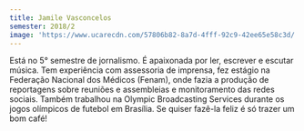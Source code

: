 ```yaml
---
title: Jamile Vasconcelos
semester: 2018/2
image: 'https://www.ucarecdn.com/57806b82-8a7d-4fff-92c9-42ee65e58c3d/'
---
```

Está no 5° semestre de jornalismo. É apaixonada por ler, escrever e escutar música. Tem experiência com assessoria de imprensa, fez estágio na Federação Nacional dos Médicos (Fenam), onde fazia a produção de reportagens sobre reuniões e assembleias e monitoramento das redes sociais. Também trabalhou na Olympic Broadcasting Services durante os jogos olímpicos de futebol em Brasília. Se quiser fazê-la feliz é só trazer um bom café!
